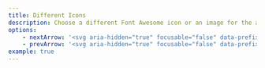 ```yaml
---
title: Different Icons
description: Choose a different Font Awesome icon or an image for the arrows.
options:
    - nextArrow: '<svg aria-hidden="true" focusable="false" data-prefix="fas" data-icon="caret-right" class="svg-inline--fa fa-caret-right fa-w-6" role="img" xmlns="http://www.w3.org/2000/svg" viewBox="0 0 192 512"><path fill="currentColor" d="M0 384.662V127.338c0-17.818 21.543-26.741 34.142-14.142l128.662 128.662c7.81 7.81 7.81 20.474 0 28.284L34.142 398.804C21.543 411.404 0 402.48 0 384.662z"></path></svg>'
    - prevArrow: '<svg aria-hidden="true" focusable="false" data-prefix="fas" data-icon="caret-left" class="svg-inline--fa fa-caret-left fa-w-6" role="img" xmlns="http://www.w3.org/2000/svg" viewBox="0 0 192 512"><path fill="currentColor" d="M192 127.338v257.324c0 17.818-21.543 26.741-34.142 14.142L29.196 270.142c-7.81-7.81-7.81-20.474 0-28.284l128.662-128.662c12.599-12.6 34.142-3.676 34.142 14.142z"></path></svg>'
example: true
---
```

